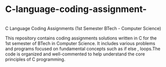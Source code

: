 # C-language-coding-assignment-
<br>
C Language Coding Assignments (1st Semester BTech - Computer Science)

This repository contains coding assignments solutions written in C for the 1st semester of BTech in Computer Science. It includes various problems and programs focused on fundamental concepts such as  if else , loops.The code is organized and well-commented to help understand the core principles of C programming.
